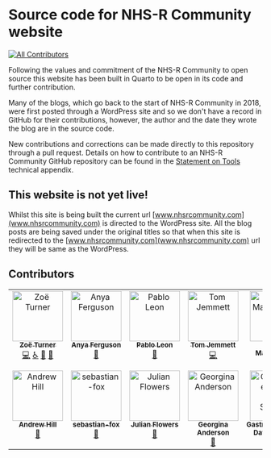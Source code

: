 # Source code for NHS-R Community website
<!-- ALL-CONTRIBUTORS-BADGE:START - Do not remove or modify this section -->
[![All Contributors](https://img.shields.io/badge/all_contributors-13-orange.svg?style=flat-square)](#contributors-)
<!-- ALL-CONTRIBUTORS-BADGE:END -->

Following the values and commitment of the NHS-R Community to open source this website has been built in Quarto to be open in its code and further contribution.

Many of the blogs, which go back to the start of NHS-R Community in 2018, were first posted through a WordPress site and so we don't have a record in GitHub for their contributions, however, the author and the date they wrote the blog are in the source code.

New contributions and corrections can be made directly to this repository through a pull request.
Details on how to contribute to an NHS-R Community GitHub repository can be found in the [Statement on Tools](https://tools.nhsrcommunity.com/contribution.html) technical appendix.

## This website is not yet live!

Whilst this site is being built the current url [www.nhsrcommunity.com](www.nhsrcommunity.com) is directed to the WordPress site.
All the blog posts are being saved under the original titles so that when this site is redirected to the [www.nhsrcommunity.com](www.nhsrcommunity.com) url they will be same as the WordPress.

## Contributors

<!-- ALL-CONTRIBUTORS-LIST:START - Do not remove or modify this section -->
<!-- prettier-ignore-start -->
<!-- markdownlint-disable -->
<table>
  <tbody>
    <tr>
      <td align="center" valign="top" width="14.28%"><a href="https://philosopher-analyst.netlify.app/"><img src="https://avatars.githubusercontent.com/u/39963221?v=4?s=100" width="100px;" alt="Zoë Turner"/><br /><sub><b>Zoë Turner</b></sub></a><br /><a href="https://github.com/nhs-r-community/nhs-r-community/commits?author=Lextuga007" title="Code">💻</a> <a href="#a11y-Lextuga007" title="Accessibility">️️️️♿️</a> <a href="#blog-Lextuga007" title="Blogposts">📝</a> <a href="https://github.com/nhs-r-community/nhs-r-community/commits?author=Lextuga007" title="Documentation">📖</a></td>
      <td align="center" valign="top" width="14.28%"><a href="https://github.com/anyaferguson"><img src="https://avatars.githubusercontent.com/u/157487567?v=4?s=100" width="100px;" alt="Anya Ferguson"/><br /><sub><b>Anya Ferguson</b></sub></a><br /><a href="#ideas-anyaferguson" title="Ideas, Planning, & Feedback">🤔</a></td>
      <td align="center" valign="top" width="14.28%"><a href="https://github.com/Pablo-source"><img src="https://avatars.githubusercontent.com/u/76554081?v=4?s=100" width="100px;" alt="Pablo Leon"/><br /><sub><b>Pablo Leon</b></sub></a><br /><a href="#blog-Pablo-source" title="Blogposts">📝</a></td>
      <td align="center" valign="top" width="14.28%"><a href="https://tjmt.uk/"><img src="https://avatars.githubusercontent.com/u/12023696?v=4?s=100" width="100px;" alt="Tom Jemmett"/><br /><sub><b>Tom Jemmett</b></sub></a><br /><a href="https://github.com/nhs-r-community/nhs-r-community/commits?author=tomjemmett" title="Code">💻</a></td>
      <td align="center" valign="top" width="14.28%"><a href="https://johnmackintosh.net/blog"><img src="https://avatars.githubusercontent.com/u/3278367?v=4?s=100" width="100px;" alt="John MacKintosh"/><br /><sub><b>John MacKintosh</b></sub></a><br /><a href="#blog-johnmackintosh" title="Blogposts">📝</a></td>
      <td align="center" valign="top" width="14.28%"><a href="https://github.com/fiona-grimm"><img src="https://avatars.githubusercontent.com/u/31844347?v=4?s=100" width="100px;" alt="fiona-grimm"/><br /><sub><b>fiona-grimm</b></sub></a><br /><a href="#blog-fiona-grimm" title="Blogposts">📝</a></td>
      <td align="center" valign="top" width="14.28%"><a href="http://hutsons-hacks.info/"><img src="https://avatars.githubusercontent.com/u/44023992?v=4?s=100" width="100px;" alt="Gary Hutson"/><br /><sub><b>Gary Hutson</b></sub></a><br /><a href="#blog-statsgary" title="Blogposts">📝</a></td>
    </tr>
    <tr>
      <td align="center" valign="top" width="14.28%"><a href="https://www.linkedin.com/in/andrew-hill-39437177/"><img src="https://avatars.githubusercontent.com/u/3925834?v=4?s=100" width="100px;" alt="Andrew Hill"/><br /><sub><b>Andrew Hill</b></sub></a><br /><a href="#blog-md0u80c9" title="Blogposts">📝</a></td>
      <td align="center" valign="top" width="14.28%"><a href="https://github.com/sebastian-fox"><img src="https://avatars.githubusercontent.com/u/26870222?v=4?s=100" width="100px;" alt="sebastian-fox"/><br /><sub><b>sebastian-fox</b></sub></a><br /><a href="#blog-sebastian-fox" title="Blogposts">📝</a></td>
      <td align="center" valign="top" width="14.28%"><a href="https://github.com/julianflowers12"><img src="https://avatars.githubusercontent.com/u/73796630?v=4?s=100" width="100px;" alt="Julian Flowers"/><br /><sub><b>Julian Flowers</b></sub></a><br /><a href="#blog-julianflowers12" title="Blogposts">📝</a></td>
      <td align="center" valign="top" width="14.28%"><a href="https://github.com/PHEgeorginaanderson"><img src="https://avatars.githubusercontent.com/u/29062912?v=4?s=100" width="100px;" alt="Georgina Anderson"/><br /><sub><b>Georgina Anderson</b></sub></a><br /><a href="#blog-PHEgeorginaanderson" title="Blogposts">📝</a></td>
      <td align="center" valign="top" width="14.28%"><a href="http://gastrodatascience.com/"><img src="https://avatars.githubusercontent.com/u/9557821?v=4?s=100" width="100px;" alt="Gastroenterology Data Science"/><br /><sub><b>Gastroenterology Data Science</b></sub></a><br /><a href="#blog-sebastiz" title="Blogposts">📝</a></td>
      <td align="center" valign="top" width="14.28%"><a href="https://www.kurtosis.co.uk"><img src="https://avatars.githubusercontent.com/u/52818633?v=4?s=100" width="100px;" alt="Neil Pettinger"/><br /><sub><b>Neil Pettinger</b></sub></a><br /><a href="#blog-kurtstat" title="Blogposts">📝</a></td>
    </tr>
  </tbody>
</table>

<!-- markdownlint-restore -->
<!-- prettier-ignore-end -->

<!-- ALL-CONTRIBUTORS-LIST:END -->
<!-- prettier-ignore-start -->
<!-- markdownlint-disable -->

<!-- markdownlint-restore -->
<!-- prettier-ignore-end -->

<!-- ALL-CONTRIBUTORS-LIST:END -->
